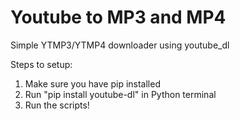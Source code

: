 # Youtube to MP3 and MP4
Simple YTMP3/YTMP4 downloader using youtube_dl

Steps to setup:
1. Make sure you have pip installed
2. Run "pip install youtube-dl" in Python terminal
3. Run the scripts!
